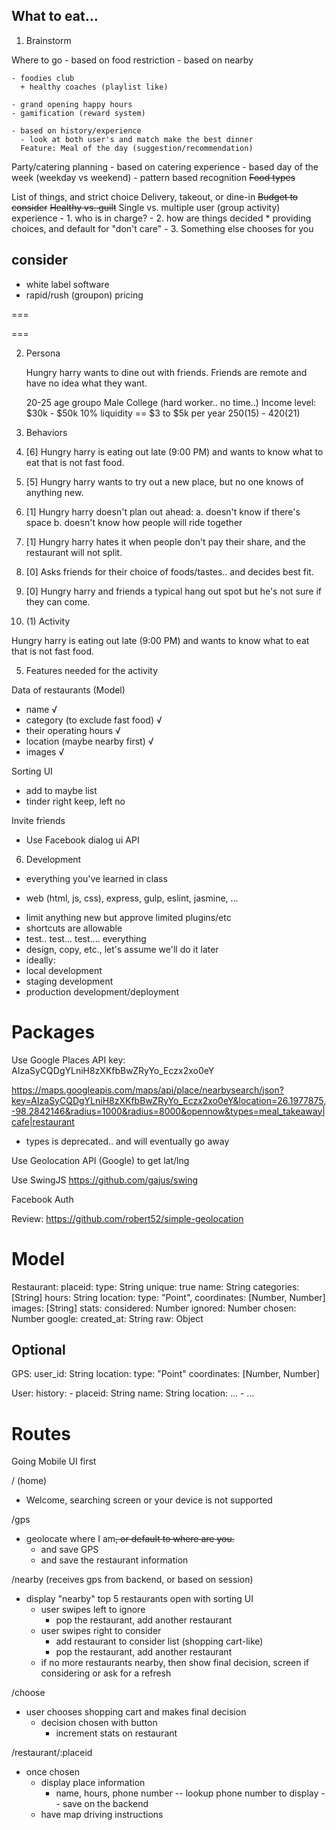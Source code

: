 
## What to eat...

1. Brainstorm

  Where to go
    - based on food restriction
    - based on nearby

    - foodies club
      + healthy coaches (playlist like)

    - grand opening happy hours
    - gamification (reward system)

    - based on history/experience
      - look at both user's and match make the best dinner
      Feature: Meal of the day (suggestion/recommendation)

  Party/catering planning
    - based on catering experience
    - based day of the week (weekday vs weekend)
      - pattern based recognition
  ~~Food types~~

  List of things, and strict choice
  Delivery, takeout, or dine-in
  ~~Budget to consider~~
  ~~Healthy vs. guilt~~
  Single vs. multiple user (group activity) experience
    - 1. who is in charge?
    - 2. how are things decided
      * providing choices, and default for "don't care"
    - 3. Something else chooses for you

  ## consider
   * white label software
   * rapid/rush (groupon) pricing

   ===



   ===

2. Persona

    Hungry harry wants to dine out with friends. Friends are remote and have
    no idea what they want.

    20-25 age groupo
    Male
    College (hard worker.. no time..)
    Income level: $30k - $50k  10%
      liquidity == $3 to $5k per year $250 ($15) - $420 ($21)

3. Behaviors

  6. [6] Hungry harry is eating out late (9:00 PM) and wants to know what to eat that is not fast food.
  3. [5] Hungry harry wants to try out a new place, but no one knows of anything new.
  4. [1] Hungry harry doesn't plan out ahead:
    a. doesn't know if there's space
    b. doesn't know how people will ride together
  5. [1] Hungry harry hates it when people don't pay their share, and the restaurant will not split.
  1. [0] Asks friends for their choice of foods/tastes.. and decides best fit.
  2. [0] Hungry harry and friends a typical hang out spot but he's not sure if they can come.

4. (1) Activity

  Hungry harry is eating out late (9:00 PM) and wants to know what to eat that is not fast food.

5. Features needed for the activity

Data of restaurants (Model)
  - name √
  - category (to exclude fast food) √
  - their operating hours √
  - location (maybe nearby first) √
  - images √

Sorting UI
  - add to maybe list
  - tinder right keep, left no

Invite friends
  - Use Facebook dialog ui API

6. Development
 - everything you've learned in class
  * web (html, js, css), express, gulp, eslint, jasmine, ...
 - limit anything new but approve limited plugins/etc
 - shortcuts are allowable
 - test.. test... test.... everything
 - design, copy, etc., let's assume we'll do it later
 - ideally:
  - local development
  - staging development
  - production development/deployment

# Packages
  Use Google Places API
   key: AIzaSyCQDgYLniH8zXKfbBwZRyYo_Eczx2xo0eY

  https://maps.googleapis.com/maps/api/place/nearbysearch/json?key=AIzaSyCQDgYLniH8zXKfbBwZRyYo_Eczx2xo0eY&location=26.1977875,-98.2842146&radius=1000&radius=8000&opennow&types=meal_takeaway|cafe|restaurant

  * types is deprecated.. and will eventually go away

  Use Geolocation API  (Google) to get lat/lng

  Use SwingJS https://github.com/gajus/swing

  Facebook Auth

  Review: https://github.com/robert52/simple-geolocation

# Model

Restaurant:
  placeid:
    type: String
    unique: true
  name: String
  categories: [String]
  hours: String
  location:
    type: "Point",
    coordinates: [Number, Number]
 images: [String]
 stats:
  considered: Number
  ignored: Number
  chosen: Number
 google:
  created_at: String
  raw: Object

## Optional
GPS:
  user_id: String
  location:
    type: "Point"
    coordinates: [Number, Number]

User:
  history:
    -
      placeid: String
      name: String
      location: ...
    - ...

# Routes
Going Mobile UI first

/ (home)
  - Welcome, searching screen or your device is not supported

/gps
  - geolocate where I am~~, or default to where are you.~~
    + and save GPS
    + and save the restaurant information

/nearby (receives gps from backend, or based on session)
  - display "nearby" top 5 restaurants open with sorting UI
    + user swipes left to ignore
      * pop the restaurant, add another restaurant
    + user swipes right to consider
      * add restaurant to consider list (shopping cart-like)
      * pop the restaurant, add another restaurant
    + if no more restaurants nearby, then show final decision,
      screen if considering or ask for a refresh

/choose
  - user chooses shopping cart and makes final decision
    + decision chosen with button
      * increment stats on restaurant

/restaurant/:placeid
  - once chosen
    + display place information
      * name, hours, phone number
        -- lookup phone number to display
        -- save on the backend
    + have map driving instructions
